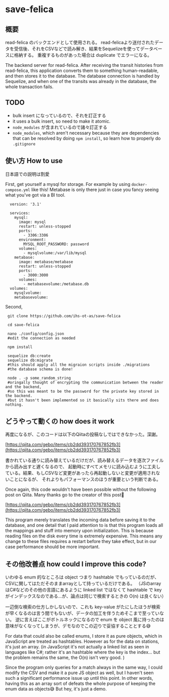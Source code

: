 # save-felica

## 概要
read-felica のバックエンドとして使用される。 read-felicaより送付されたデータを受信後、それをCSVなどで読み解き、結果をSequelizeを使ってデータベースに格納する。
重複するものがあった場合は duplicate でエラーになる。

The backend server for read-felica. After receiving the transit histories from read-felica, this application converts them to something human-readable, and then stores it to the database. 
The database connection is handled by Sequelize, and when one of the transits was already in the database, the whole transaction fails.

## TODO
<ul>
<li> bulk insert になっているので、それを訂正する </li>
<li>it uses a bulk insert, so need to make it atomic.</li>
<li> <code>node_modules</code> が含まれているので諸々訂正する </li>
     <li> <code>node_modules</code>, which aren't necessary because they are dependencies that can be resolved by doing <code>npm install</code>, so learn how to properly do <code>.gitignore</code></li>
</ul>

## 使い方 How to use
日本語での説明は割愛

First, get yourself a mysql for storage. For example by using <code>docker-compose.yml</code> like this!
Metabase is only there just in case you fancy seeing what you've got via a BI tool.
     
      version: '3.1'

      services:
        mysql:
          image: mysql
          restart: unless-stopped
          ports:
            - 3306:3306
          environment: 
            MYSQL_ROOT_PASSWORD: password
          volumes:
            - mysqlvolume:/var/lib/mysql
        metabase:
          image: metabase/metabase
          restart: unless-stopped
          ports:
            - 3000:3000
          volumes:
            - metabasevolume:/metabase.db  
      volumes:
        mysqlvolume:
        metabasevolume:

Second,

     git clone https://github.com/ihs-ot-as/save-felica
     
     cd save-felica 
     
     nano ./config/config.json 
     #edit the connection as needed
     
     npm install 
     
     sequelize db:create
     sequelize db:migrate 
     #this should apply all the migraion scripts inside ./migrations
     #the database schema is done!
     
     node . -p some_random_string
     #oringally thought of encrypting the communication between the reader and the backend, 
     #so this was meant to be the password for the private key stored in the backend.
     #but it hasn't been implemented so it basically sits there and does nothing.
     

## どうやって動くの how does it work
再度になるが、このコードは以下のQiitaの投稿なしではできなかった。深謝。

[https://qiita.com/gebo/items/cb2dd393170767852fb3](https://qiita.com/gebo/items/cb2dd393170767852fb3)

書かれている通りに読み替えているだけだが、読み替えるデータを逐次ファイルから読み出すと遅くなるので、
起動時にすべてメモリに読み込むように工夫している。結果、もしCSVなど変更があったら再起動しないと変更が適用されないことになるが、
それよりもパフォーマンスのほうが重要という判断である。


Once again, this code wouldn't have been possible without the following post on Qiita. Many thanks go to the creator of this post🌹

[https://qiita.com/gebo/items/cb2dd393170767852fb3](https://qiita.com/gebo/items/cb2dd393170767852fb3)

This program merely translates the incoming data before saving it to the database, and one detail that I paid attention to is that this program loads all the mappings and stuff into memory upon initialization. This is because reading files on the disk every time is extremely expensive. This means any change to these files requires a restart before they take effect, but in our case performance should be more important.

## その他改善点 how could I improve this code?
いわゆる enum 的なところは object つまり hashtable でもっているのだが、CSVに関してはただそのままarrayとして持っているだけである。
（JSのarrayはC#などのその他の言語にあるように linked list ではなくて hashtable で key がインデックスなのである...が、論点は同じで検索するときの O(n) は良くない）

一辺倒な検索の仕方しかしないので、これも key-value がたにしたほうが検索が早くなるのは言う間でもないが、データの加工を伴うためそこまで至っていない。
逆に言えばここがボトルネックになるので enum を object 風に持ったのは意味がなくなってしまうが、デモなのでこの辺りで妥協することとする😅


For data that could also be called enums, I store it as pure objects, which in JavaScript are treated as hashtables. However as for the data on stations, it's just an array.
(in JavaScript it's not actually a linked list as seen in languages like C#; rather it's an hashtable where the key is the index... but the problem remains the same, the O(n) isn't very good. )

Since the program only queries for a match always in the same way, I could modify the CSV and make it a pure JS object as well, but I haven't seen such a significant performance issue up until this point.
In other words, having this as an array sort of defeats the whole purpose of keeping the enum data as objects😅 But hey, it's just a demo.



